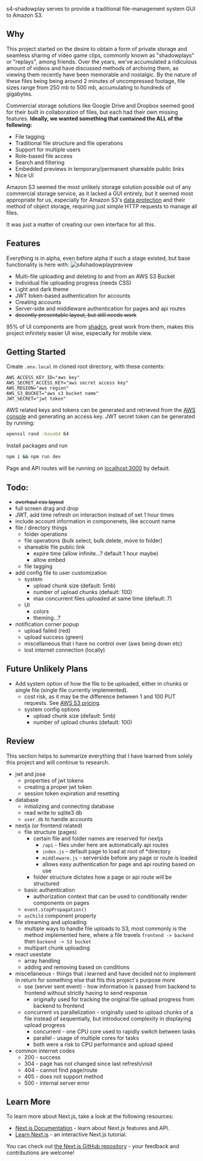 s4-shadowplay serves to provide a traditional file-management system GUI to Amazon S3.

## Why

This project started on the desire to obtain a form of private storage and seamless sharing of video game clips, commonly known as "shadowplays" or "replays", among friends. Over the years, we've accumulated a ridiculous amount of videos and have discussed methods of archiving them, as viewing them recently have been memorable and nostalgic. By the nature of these files being being around 2 minutes of uncompressed footage, file sizes range from 250 mb to 500 mb, accumulating to hundreds of gigabytes.

Commercial storage solutions like Google Drive and Dropbox seemed good for their built in collaboration of files, but each had their own missing features. **Ideally, we wanted something that contained the ALL of the following:**

- File tagging
- Traditional file structure and file operations
- Support for multiple users
- Role-based file access
- Search and filtering
- Embedded previews in temporary/permanent shareable public links
- Nice UI

Amazon S3 seemed the most unlikely storage solution possible out of any commercial storage service, as it lacked a GUI entirely, but it seemed most appropriate for us, especially for Amazon S3's [data protection](https://docs.aws.amazon.com/AmazonS3/latest/userguide/DataDurability.html) and their method of object storage, requiring just simple HTTP requests to manage all files.

It was just a matter of creating our own interface for all this.

## Features

Everything is in alpha, even before alpha if such a stage existed, but base functionality is here with:
![s4shadowplaypreview](https://github.com/user-attachments/assets/3f6a7284-10a7-45f9-9ca4-16720cee8e12)

- Multi-file uploading and deleting to and from an AWS S3 Bucket
- Individual file uploading progress (needs CSS)
- Light and dark theme
- JWT token-based authentication for accounts
- Creating accounts
- Server-side and middleware authentication for pages and api routes
- ~~decently presentable layout, but still needs work~~

95% of UI components are from [shadcn](https://ui.shadcn.com/), great work from them, makes this project infinitely easier UI wise, especially for mobile view.

## Getting Started

Create `.env.local` in cloned root directory, with these contents:

```text
AWS_ACCESS_KEY_ID="aws key"
AWS_SECRET_ACCESS_KEY="aws secret access key"
AWS_REGION="aws region"
AWS_S3_BUCKET="aws s3 bucket name"
JWT_SECRET="jwt token"
```

AWS related keys and tokens can be generated and retrieved from the [AWS console](https://aws.amazon.com/console/) and generating an access key. JWT secret token can be generated by running:

```bash
openssl rand -base64 64
```

Install packages and run

```bash
npm i && npm run dev
```

Page and API routes will be running on [localhost:3000](http:localhost:3000) by default.

## Todo:

- ~~overhaul css layout~~
- full screen drag and drop
- JWT, add time refresh on interaction instead of set 1 hour times
- include account information in componenets, like account name
- file / directory things
  - folder operations
  - file operations (bulk select, bulk delete, move to folder)
  - shareable file public link
    - expire time (allow infinite...? default 1 hour maybe)
    - allow embed
  - file tagging
- add config file to user customization
  - system
    - upload chunk size (default: 5mb)
    - number of upload chunks (default: 100)
    - max concurrent files uploaded at same time (default: 7)
  - UI
    - colors
    - theming...?
- notification corner popup
  - upload failed (red)
  - upload success (green)
  - miscellaneous that i have no control over (aws being down etc)
  - lost internet connection (locally)

## Future Unlikely Plans

- Add system option of how the file to be uploaded, either in chunks or single file (single file currently implemented).
  - cost risk, as it may be the difference between 1 and 100 PUT requests. See [AWS S3 pricing](https://aws.amazon.com/s3/pricing/).
  - system config options
    - upload chunk size (default: 5mb)
    - number of upload chunks (default: 100)

## Review

This section helps to summarize everything that I have learned from solely this project and will continue to research.

- jwt and jose
  - properties of jwt tokens
  - creating a proper jwt token
  - session token expiration and resetting
- database
  - initializing and connecting database
  - read write to sqlite3 db
  - `user.db` to handle accounts
- nextjs (or frontend related)
  - file structure (pages)
    - certain file and folder names are reserved for nextjs
      - `/api` - files under here are automatically api routes
      - `index.js` - default page to load at root of \*directory
      - `middleware.js` - serverside before any page or route is loaded
      - allows easy authentication for page and api routing based on use
    - folder structure dictates how a page or api route will be structured
  - basic authentication
    - authorization context that can be used to conditionally render components on pages
  - `event.stopPropagation()`
  - `asChild` component property
- file streaming and uploading
  - multiple ways to handle file uploads to S3, most commonly is the method implemented here, where a file travels `frontend -> backend` then `backend -> S3 bucket`
  - multipart chunk uploading
- react usestate
  - array handling
  - adding and removing based on conditions
- miscellaneous - things that i learned and have decided not to implement in return for something else that fits this project's purpose more
  - sse (server sent event) - how information is passed from backend to frontend without strictly having to send response
    - originally used for tracking the original file upload progress from backend to frontend
  - concurrent vs parallelization - originally used to upload chunks of a file instead of sequentially, but introduced complexity in displaying upload progress
    - concurrent - one CPU core used to rapidly switch between tasks
    - parallel - usage of multiple cores for tasks
    - both were a risk to CPU performance and upload speed
- common internet codes
  - 200 - success
  - 304 - page has not changed since last refresh/visit
  - 404 - cannot find page/route
  - 405 - does not support method
  - 500 - internal server error

## Learn More

To learn more about Next.js, take a look at the following resources:

- [Next.js Documentation](https://nextjs.org/docs) - learn about Next.js features and API.
- [Learn Next.js](https://nextjs.org/learn) - an interactive Next.js tutorial.

You can check out [the Next.js GitHub repository](https://github.com/vercel/next.js/) - your feedback and contributions are welcome!
